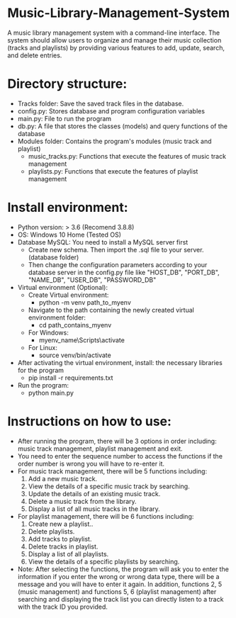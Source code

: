 # Music-Library-Management-System
A music library management system with a command-line interface. The system should allow users to organize and manage their music collection (tracks and playlists) by providing various features to add, update, search, and delete entries.
# Directory structure:
- Tracks folder: Save the saved track files in the database.
- config.py: Stores database and program configuration variables
- main.py: File to run the program
- db.py: A file that stores the classes (models) and query functions of the database
- Modules folder: Contains the program's modules (music track and playlist)
  - music_tracks.py: Functions that execute the features of music track management
  - playlists.py: Functions that execute the features of playlist management
# Install environment:
- Python version: > 3.6 (Recomend 3.8.8)
- OS: Windows 10 Home (Tested OS)
- Database MySQL: You need to install a MySQL server first
  - Create new schema. Then import the .sql file to your server. (database folder)
  - Then change the configuration parameters according to your database server in the config.py file
  like "HOST_DB", "PORT_DB", "NAME_DB", "USER_DB", "PASSWORD_DB"
- Virtual environment (Optional):
  - Create Virtual environment: 
    + python -m venv path_to_myenv
  - Navigate to the path containing the newly created virtual environment folder: 
    + cd path_contains_myenv
  - For Windows: 
    + myenv_name\Scripts\activate
  - For Linux: 
    + source venv/bin/activate
- After activating the virtual environment, install: the necessary libraries for the program
  - pip install -r requirements.txt
- Run the program:
  - python main.py
# Instructions on how to use:
- After running the program, there will be 3 options in order including: music track management, playlist management and exit. 
- You need to enter the sequence number to access the functions if the order number is wrong you will have to re-enter it.
- For music track management, there will be 5 functions including:
  1. Add a new music track.
  2. View the details of a specific music track by searching.
  3. Update the details of an existing music track.
  4. Delete a music track from the library.
  5. Display a list of all music tracks in the library.
- For playlist management, there will be 6 functions including:
  1. Create new a playlist..
  2. Delete playlists.
  3. Add tracks to playlist.
  4. Delete tracks in playlist.
  5. Display a list of all playlists.
  6. View the details of a specific playlists by searching.
- Note: After selecting the functions, the program will ask you to enter the information if you enter the wrong or wrong data type, there will be a message and you will have to enter it again. In addition, functions 2, 5 (music management) and functions 5, 6 (playlist management) after searching and displaying the track list you can directly listen to a track with the track ID you provided.